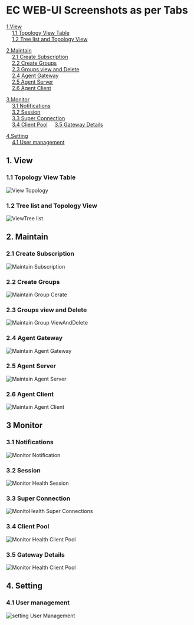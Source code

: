 

# EC WEB-UI Screenshots as per Tabs
   [1.View](#1-view) \
    &nbsp;&nbsp;&nbsp; [1.1 Topology View Table](#11-topology-view-table) \
    &nbsp;&nbsp;&nbsp;  [1.2 Tree list and Topology View](#12-tree-list-and-topology-view) 
     
  [2.Maintain](#2-maintain) \
      &nbsp;&nbsp;&nbsp; [2.1 Create Subscription](#21-create-subscription) \
      &nbsp;&nbsp;&nbsp; [2.2 Create Groups](#22-create-groups) \
      &nbsp;&nbsp;&nbsp; [2.3 Groups view and Delete](#23-groups-view-and-delete) \
      &nbsp;&nbsp;&nbsp; [2.4 Agent Gateway](#24-agent-gateway) \
      &nbsp;&nbsp;&nbsp; [2.5 Agent Server](#25-agent-server) \
      &nbsp;&nbsp;&nbsp; [2.6 Agent Client ](#26-agent-client ) 
     
   [3.Monitor](#3-monitor) \
     &nbsp;&nbsp;&nbsp; [3.1 Notifications](#31-notifications) \
     &nbsp;&nbsp;&nbsp; [3.2 Session](#32-session) \
     &nbsp;&nbsp;&nbsp; [3.3 Super Connection](#33-super-connection) \
     &nbsp;&nbsp;&nbsp; [3.4 Client Pool](#34-client-pool) 
     &nbsp;&nbsp;&nbsp; [3.5 Gateway Details](#35-gateway-details) 
     
   [4.Setting](#4-setting) \
     &nbsp;&nbsp;&nbsp; [4.1 User management](#41-user-management) 

 ## 1. View

 ### 1.1 Topology View Table

![View Topology](/docs/Ec%20Screenshot/View/ViewTopology.png?raw=true "View Topology")


 ### 1.2 Tree list and Topology View


![ViewTree list](/docs/Ec%20Screenshot/View/ViewTreelist.png?raw=true "ViewTree list")





## 2. Maintain
### 2.1 Create Subscription 



![Maintain Subscription](/docs/Ec%20Screenshot/Maintain/MaintainSubscription.png?raw=true "Maintain Subscription")








 ### 2.2 Create Groups



![Maintain Group Cerate](/docs/Ec%20Screenshot/Maintain/MaintainGroupCerate.png?raw=true "Maintain Group Cerate")



### 2.3 Groups view and Delete


![Maintain Group ViewAndDelete](/docs/Ec%20Screenshot/Maintain/MaintainroupViewAndDelete.png?raw=true "Maintain Group View And Delete")




### 2.4 Agent Gateway



![Maintain Agent Gateway](/docs/Ec%20Screenshot/Maintain/MaintainAgentGateway.png?raw=true "Maintain Agent Gateway")






### 2.5 Agent Server

 
![Maintain Agent Server](/docs/Ec%20Screenshot/Maintain/MaintainAgentServer.png?raw=true "Maintain Agent Server")





### 2.6 Agent Client 


![Maintain Agent Client](/docs/Ec%20Screenshot/Maintain/MaintainAgentClient.png?raw=true "Maintain Agent Client")





## 3 Monitor

### 3.1 Notifications


![Monitor Notification](/docs/Ec%20Screenshot/Monitor/MonitorNotification.png?raw=true "Monitor Notification")





### 3.2 Session


![Monitor Health Session](/docs/Ec%20Screenshot/Monitor/MonitorHealthSession.JPG?raw=true "Monitor Health Session")





### 3.3 Super Connection

 
![MonitoHealth Super Connections](/docs/Ec%20Screenshot/Monitor/MonitoHealthSuperConnections.png?raw=true "MonitoHealth Super Connections")





### 3.4 Client Pool

 ![Monitor Health Client Pool](/docs/Ec%20Screenshot/Monitor/MonitorHealthClientPool.png?raw=true "Monitor Health Client Pool")


### 3.5 Gateway Details

 ![Monitor Health Client Pool](/docs/Ec%20Screenshot/Monitor/MonitorHealthGatewayDetails.JPG?raw=true "Monitor Health Client Pool")



## 4. Setting

### 4.1 User management


 ![setting User Management](/docs/Ec%20Screenshot/Settings/settingUserManagement.png?raw=true "setting User Management")





